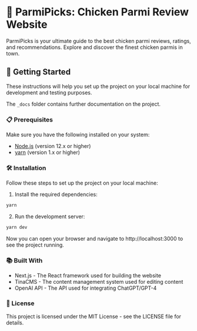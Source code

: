 <!-- Generated by ChatGPT-4 -->
# 🐔 ParmiPicks: Chicken Parmi Review Website

ParmiPicks is your ultimate guide to the best chicken parmi reviews, ratings, and recommendations. Explore and discover the finest chicken parmis in town.

## 🚀 Getting Started

These instructions will help you set up the project on your local machine for development and testing purposes.

The `_docs` folder contains further documentation on the project.

### 📋 Prerequisites

Make sure you have the following installed on your system:

- [Node.js](https://nodejs.org/en/download/) (version 12.x or higher)
- [yarn](https://yarnpkg.com/getting-started/install) (version 1.x or higher)

### 🛠️ Installation

Follow these steps to set up the project on your local machine:

1. Install the required dependencies:

```bash
yarn
```

2. Run the development server:

```bash
yarn dev
```

Now you can open your browser and navigate to http://localhost:3000 to see the project running.

### 📚 Built With

- Next.js - The React framework used for building the website
- TinaCMS - The content management system used for editing content
- OpenAI API - The API used for integrating ChatGPT/GPT-4

### 📖 License

This project is licensed under the MIT License - see the LICENSE file for details.
